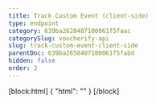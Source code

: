 ```yaml
---
title: Track Custom Event (client-side)
type: endpoint
category: 639ba2628407100061f5faac
categorySlug: voucherify-api
slug: track-custom-event-client-side
parentDoc: 639ba2658407100061f5fabd
hidden: false
order: 2
---
```

[block:html]
{
  "html": "<style>\n[title=\"Toggle library\"] { \n  display: none; }\n.LanguagePicker-divider { \n  display: none; }\n.Playground-section3VTXuaYZivJK > .APISectionHeader3LN_-QIR0m7x {\n  display: none; }\n.LanguagePicker-languages1qVVo_v6AlP9 {\n  display: none; }\n</style>"
}
[/block]
